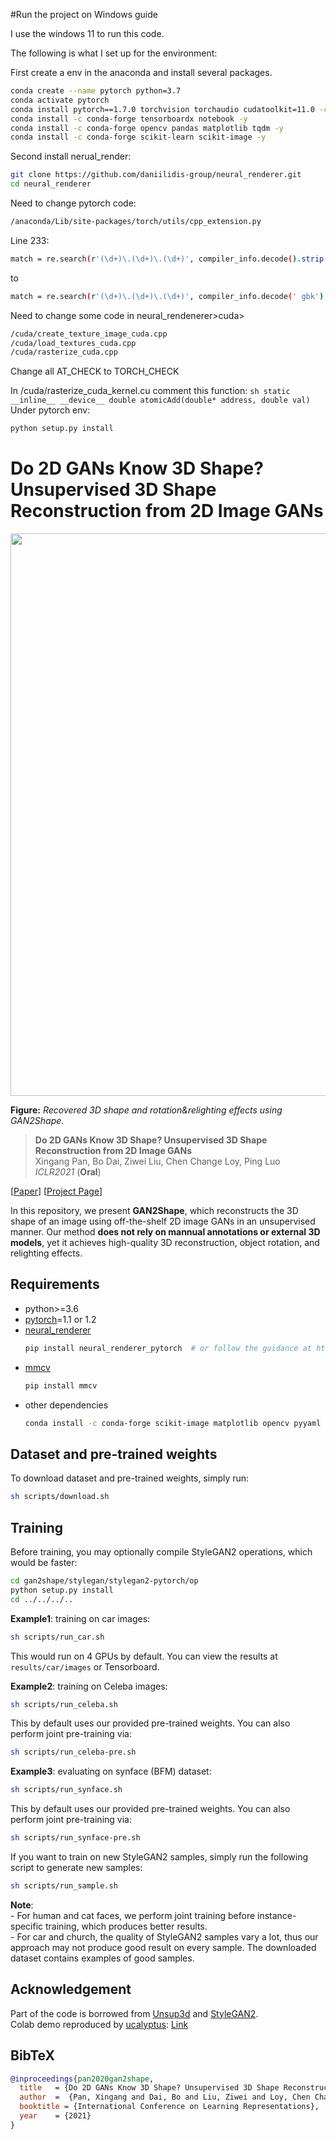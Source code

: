
#Run the project on Windows guide

I use the windows 11 to run this code.

The following is what I set up for the environment:

First create a env in the anaconda and install several packages.
```sh
conda create --name pytorch python=3.7
conda activate pytorch
conda install pytorch==1.7.0 torchvision torchaudio cudatoolkit=11.0 -c pytorch
conda install -c conda-forge tensorboardx notebook -y
conda install -c conda-forge opencv pandas matplotlib tqdm -y
conda install -c conda-forge scikit-learn scikit-image -y
```

Second install nerual_render:
```sh
git clone https://github.com/daniilidis-group/neural_renderer.git
cd neural_renderer
```
Need to change pytorch code:
```sh
/anaconda/Lib/site-packages/torch/utils/cpp_extension.py
```
Line 233:
```sh
match = re.search(r'(\d+)\.(\d+)\.(\d+)', compiler_info.decode().strip())
```
to 
```sh
match = re.search(r'(\d+)\.(\d+)\.(\d+)', compiler_info.decode(' gbk').strip())
```
Need to change some code in neural_rendenerer>cuda>
```sh
/cuda/create_texture_image_cuda.cpp
/cuda/load_textures_cuda.cpp
/cuda/rasterize_cuda.cpp
```
Change all AT_CHECK to TORCH_CHECK

In /cuda/rasterize_cuda_kernel.cu comment this function: ```sh static __inline__ __device__ double atomicAdd(double* address, double val)```
Under pytorch env:
```sh
python setup.py install
```

# Do 2D GANs Know 3D Shape? Unsupervised 3D Shape Reconstruction from 2D Image GANs

<p align="center">
    <img src="GAN2Shape_demo.gif", width="900">
</p>

**Figure:** *Recovered 3D shape and rotation&relighting effects using GAN2Shape.*

> **Do 2D GANs Know 3D Shape? Unsupervised 3D Shape Reconstruction from 2D Image GANs** <br>
> Xingang Pan, Bo Dai, Ziwei Liu, Chen Change Loy, Ping Luo <br>
> *ICLR2021* (**Oral**)

[[Paper](https://openreview.net/pdf?id=FGqiDsBUKL0)]
[[Project Page](https://xingangpan.github.io/projects/GAN2Shape.html)]

In this repository, we present **GAN2Shape**, which reconstructs the 3D shape of an image using off-the-shelf 2D image GANs in an unsupervised manner.
Our method **does not rely on mannual annotations or external 3D models**, yet it achieves high-quality 3D reconstruction, object rotation, and relighting effects.

## Requirements

* python>=3.6
* [pytorch](https://pytorch.org/)=1.1 or 1.2
* [neural_renderer](https://github.com/daniilidis-group/neural_renderer)
    ```sh
    pip install neural_renderer_pytorch  # or follow the guidance at https://github.com/elliottwu/unsup3d
    ```
* [mmcv](https://github.com/open-mmlab/mmcv)
    ```sh
    pip install mmcv
    ```
* other dependencies
    ```sh
    conda install -c conda-forge scikit-image matplotlib opencv pyyaml tensorboardX
    ```

## Dataset and pre-trained weights

To download dataset and pre-trained weights, simply run:
```sh
sh scripts/download.sh
```

## Training

Before training, you may optionally compile StyleGAN2 operations, which would be faster:
```sh
cd gan2shape/stylegan/stylegan2-pytorch/op
python setup.py install
cd ../../../..
```

**Example1**: training on car images:
```sh
sh scripts/run_car.sh
```
This would run on 4 GPUs by default. You can view the results at `results/car/images` or Tensorboard.

**Example2**: training on Celeba images:
```sh
sh scripts/run_celeba.sh
```
This by default uses our provided pre-trained weights. You can also perform joint pre-training via:
```sh
sh scripts/run_celeba-pre.sh
```

**Example3**: evaluating on synface (BFM) dataset:
```sh
sh scripts/run_synface.sh
```
This by default uses our provided pre-trained weights. You can also perform joint pre-training via:
```sh
sh scripts/run_synface-pre.sh
```

If you want to train on new StyleGAN2 samples, simply run the following script to generate new samples:
```sh
sh scripts/run_sample.sh
```

**Note**:  
\- For human and cat faces, we perform joint training before instance-specific training, which produces better results.  
\- For car and church, the quality of StyleGAN2 samples vary a lot, thus our approach may not produce good result on every sample. The downloaded dataset contains examples of good samples.

## Acknowledgement

Part of the code is borrowed from [Unsup3d](https://github.com/elliottwu/unsup3d) and [StyleGAN2](https://github.com/rosinality/stylegan2-pytorch).  
Colab demo reproduced by [ucalyptus](https://github.com/ucalyptus): [Link](https://colab.research.google.com/drive/124D_f0RIu7Bbwa1SFV6pmvmBrNkB8Ow_?usp=sharing)

## BibTeX

```bibtex
@inproceedings{pan2020gan2shape,
  title   = {Do 2D GANs Know 3D Shape? Unsupervised 3D Shape Reconstruction from 2D Image GANs},
  author  =  {Pan, Xingang and Dai, Bo and Liu, Ziwei and Loy, Chen Change and Luo, Ping},
  booktitle = {International Conference on Learning Representations},
  year    = {2021}
}
```
